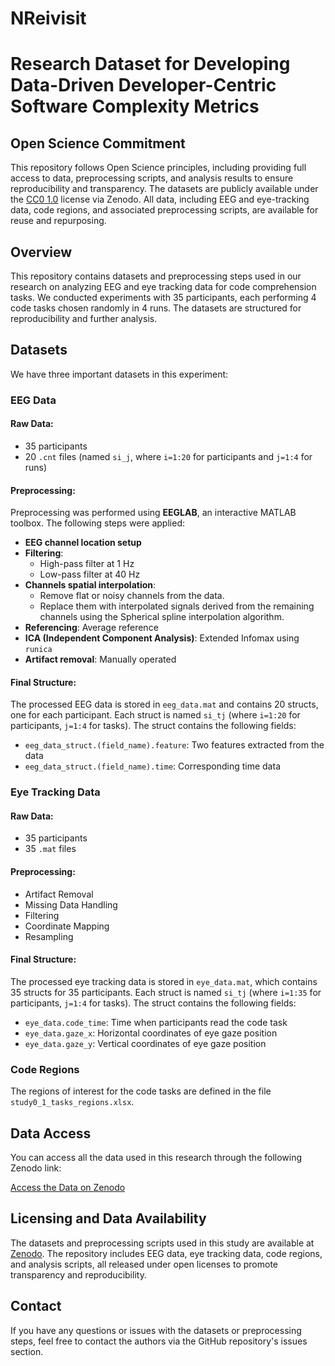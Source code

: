 # NReivisit
# Research Dataset for Developing Data-Driven Developer-Centric Software Complexity Metrics

## Open Science Commitment

This repository follows Open Science principles, including providing full access to data, preprocessing scripts, and analysis results to ensure reproducibility and transparency. The datasets are publicly available under the [CC0 1.0](https://creativecommons.org/publicdomain/zero/1.0/) license via Zenodo. All data, including EEG and eye-tracking data, code regions, and associated preprocessing scripts, are available for reuse and repurposing.

## Overview

This repository contains datasets and preprocessing steps used in our research on analyzing EEG and eye tracking data for code comprehension tasks. We conducted experiments with 35 participants, each performing 4 code tasks chosen randomly in 4 runs. The datasets are structured for reproducibility and further analysis.

## Datasets

We have three important datasets in this experiment:

### EEG Data

#### Raw Data:
- 35 participants
- 20 `.cnt` files (named `si_j`, where `i=1:20` for participants and `j=1:4` for runs)

#### Preprocessing:
Preprocessing was performed using **EEGLAB**, an interactive MATLAB toolbox. The following steps were applied:
- **EEG channel location setup**
- **Filtering**: 
  - High-pass filter at 1 Hz
  - Low-pass filter at 40 Hz
- **Channels spatial interpolation**:
  - Remove flat or noisy channels from the data.
  - Replace them with interpolated signals derived from the remaining channels using the Spherical spline interpolation algorithm.
- **Referencing**: Average reference
- **ICA (Independent Component Analysis)**: Extended Infomax using `runica`
- **Artifact removal**: Manually operated

#### Final Structure:
The processed EEG data is stored in `eeg_data.mat` and contains 20 structs, one for each participant. Each struct is named `si_tj` (where `i=1:20` for participants, `j=1:4` for tasks). The struct contains the following fields:
- `eeg_data_struct.(field_name).feature`: Two features extracted from the data
- `eeg_data_struct.(field_name).time`: Corresponding time data

### Eye Tracking Data

#### Raw Data:
- 35 participants
- 35 `.mat` files

#### Preprocessing:
- Artifact Removal
- Missing Data Handling
- Filtering
- Coordinate Mapping
- Resampling

#### Final Structure:
The processed eye tracking data is stored in `eye_data.mat`, which contains 35 structs for 35 participants. Each struct is named `si_tj` (where `i=1:35` for participants, `j=1:4` for tasks). The struct contains the following fields:
- `eye_data.code_time`: Time when participants read the code task
- `eye_data.gaze_x`: Horizontal coordinates of eye gaze position
- `eye_data.gaze_y`: Vertical coordinates of eye gaze position

### Code Regions

The regions of interest for the code tasks are defined in the file `study0_1_tasks_regions.xlsx`.

## Data Access

You can access all the data used in this research through the following Zenodo link:

[Access the Data on Zenodo](https://zenodo.org/record/15106502)

## Licensing and Data Availability

The datasets and preprocessing scripts used in this study are available at [Zenodo](https://zenodo.org/record/15106502). The repository includes EEG data, eye tracking data, code regions, and analysis scripts, all released under open licenses to promote transparency and reproducibility.

## Contact

If you have any questions or issues with the datasets or preprocessing steps, feel free to contact the authors via the GitHub repository's issues section.
